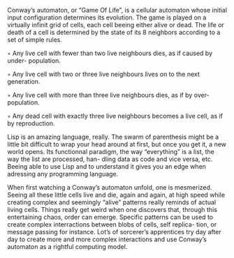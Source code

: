 Conway’s automaton, or “Game Of Life”, is a cellular automaton whose initial input
configuration determines its evolution. The game is played on a virtually infinit grid of
cells, each cell beeing either alive or dead. The life or death of a cell is determined by
the state of its 8 neighbors according to a set of simple rules.

◦ Any live cell with fewer than two live neighbours dies, as if caused by under-
population.

◦ Any live cell with two or three live neighbours lives on to the next generation.

◦ Any live cell with more than three live neighbours dies, as if by over-population.

◦ Any dead cell with exactly three live neighbours becomes a live cell, as if by
reproduction.

Lisp is an amazing language, really. The swarm of parenthesis might be a little bit
difficult to wrap your head around at first, but once you get it, a new world opens. Its
functionnal paradigm, the way “everything” is a list, the way the list are processed, han-
dling data as code and vice versa, etc. Beeing able to use Lisp and to understand it gives
you an edge when adressing any programming language.

When first watching a Conway’s automaton unfold, one is mesmerized. Seeing all
these little cells live and die, again and again, at high speed while creating complex and
seemingly “alive” patterns really reminds of actual living cells. Things really get weird
when one discovers that, through this entertaining chaos, order can emerge. Specific
patterns can be used to create complex interractions between blobs of cells, self replica-
tion, or message passing for instance. Lot’s of sorcerer’s apprentices try day after day to
create more and more complex interactions and use Conway’s automaton as a rightful
computing model.

